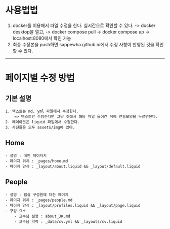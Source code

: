 # 사용법법
1. docker를 이용해서 파일 수정을 한다. 실시간으로 확인할 수 있다. 
    -> docker desktop을 열고, 
    -> docker compose pull 
    -> docker compose up 
    -> localhost:8080에서 확인 가능
2. 최종 수정본을 push하면 sappewha.github.io에서 수정 사항이 반영된 것을 확인할 수 있다. 

---------------------

# 페이지별 수정 방법
## 기본 설명 
    1. 텍스트는 md, yml 파일에서 수정한다. 
        => 텍스트만 수정한다면 그냥 깃에서 해당 파일 들어간 뒤에 연필모양을 누르면된다. 
    2. 레이아웃은 liquid 파일에서 수정한다. 
    3. 사진들은 모두 assets/img에 있다. 

## Home
    - 설명 : 메인 페이지지
    - 페이지 위치 : _pages/home.md
    - 페이지 양식 : _layout/about.liquid && _layout/default.liquid

## People
    - 설명 : 랩실 구성원에 대한 페이지
    - 페이지 위치 : _pages/people.md 
    - 페이지 양식 : _layout/profiles.liquid && _layout/page.liquid
    - 구성 요소
        - 교수님 설명 : about_JK.md
        - 교수님 약력 : _data/cv.yml && _layouts/cv.liquid
